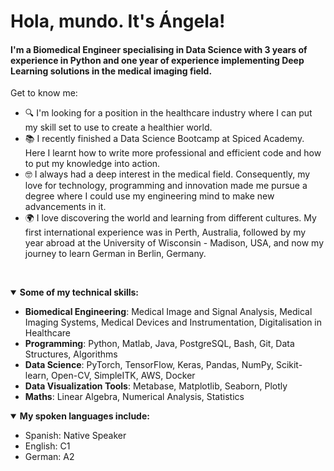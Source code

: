 # Hola, mundo. It's Ángela!

#### I'm a Biomedical Engineer specialising in Data Science with 3 years of experience in Python and one year of experience implementing Deep Learning solutions in the medical imaging field.

Get to know me:

- 🔍 I'm looking for a position in the healthcare industry where I can put my skill set to use to create a healthier world.
- 📚 I recently finished a Data Science Bootcamp at Spiced Academy. Here I learnt how to write more professional and efficient code and how to put my knowledge into action.
- 🤓 I always had a deep interest in the medical field. Consequently, my love for technology, programming and innovation made me pursue a degree where I could use my engineering mind to make new advancements in it.
- 🌍 I love discovering the world and learning from different cultures. My first international experience was in Perth, Australia, followed by my year abroad at the University of Wisconsin - Madison, USA, and now my journey to learn German in Berlin, Germany. 

<p>&nbsp;</p>
<details open>
  <summary><b>Some of my technical skills:</b></summary>
<ul>
  <li><b>Biomedical Engineering</b>: Medical Image and Signal Analysis, Medical Imaging Systems, Medical Devices and Instrumentation, Digitalisation in Healthcare</li>
   <li><b>Programming</b>: Python, Matlab, Java, PostgreSQL, Bash, Git, Data Structures, Algorithms</li>
  <li><b>Data Science</b>: PyTorch, TensorFlow, Keras, Pandas, NumPy, Scikit-learn, Open-CV, SimpleITK, AWS, Docker</li>
  <li><b>Data Visualization Tools</b>: Metabase, Matplotlib, Seaborn, Plotly</li>
  <li><b>Maths</b>: Linear Algebra, Numerical Analysis, Statistics</li>
</ul>
</details>

<details open>
  <summary><b>My spoken languages include:</b></summary>
<ul>
  <li>Spanish: Native Speaker</li>
  <li>English: C1</li>
  <li>German: A2</li>
</ul>
</details>

<!--
**angasan/angasan** is a ✨ _special_ ✨ repository because its `README.md` (this file) appears on your GitHub profile.

Here are some ideas to get you started:

- 🔭 I’m currently working on ...
- 🌱 I’m currently learning ...
- 👯 I’m looking to collaborate on ...
- 🤔 I’m looking for help with ...
- 💬 Ask me about ...
- 📫 How to reach me: ...
- 😄 Pronouns: ...
- ⚡ Fun fact: ...
-->
